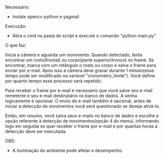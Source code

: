 Necessário:
 - Instale opencv-python e yagmail
 
Execução:
 - Abra o cmd na pasta do script e execute o comando "python main.py"

O que faz:

Inicia a câmera e aguarda um movimento.
Quando detectado, tenta encontrar um rosto(frontal) ou corpo(parte superior/tronco) no frame.
Se encontrar, marca com um retângulo o rosto ou corpo e salva o frame para enviar por e-mail.
Após isso a câmera deve gravar durante 1 minuto(esse tempo pode ser modificado na variável "cronometro_limite").
Você define por quanto tempo esse processo será repetido.

Para receber o frame por e-mail é necessário que você salve seu e-mail remetente e seu e-mail destinatário no banco de dados. A senha logicamente é opcional. O envio de e-mail também é opcional, antes de iniciar a detecção de movimentos você será questionado se deseja ativá-lo.

Então, em resumo, você salva seus e-mails no banco de dados e escolhe a opção referente à detecção de movimentos(opção 4 do menu), informando logo em seguida se quer receber o frame por e-mail e por quantas horas a detecção deve ser executada.

OBS:
 - A iluminação do ambiente pode afetar o desempenho.
